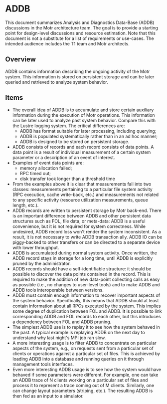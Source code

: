 # ADDB
This document summarizes Analysis and Diagnostics Data-Base (ADDB) discussions in the Motr architecture team. The goal is to provide a starting point for design-level discussions and resource estimation. Note that this document is not a substitute for a list of requirements or use-cases. The intended audience includes the T1 team and Motr architects.

## Overview
ADDB contains information describing the ongoing activity of the Motr system. This information is stored on persistent storage and can be later queried and retrieved to analyze system behavior.

## Items
+ The overall idea of ADDB is to accumulate and store certain auxiliary information during the execution of Motr  operations. This information can be later used to analyze past system behavior. Compare this with the Lustre logging system. The critical differences are:
  + ADDB has format suitable for later processing, including querying;
  + ADDB is populated systematically rather than in an ad hoc manner;
  + ADDB is designed to be stored on persistent storage.
+ ADDB consists of records and each record consists of data points. A data point is a result of individual measurement of a certain system parameter or a description of an event of interest.
+ Examples of event data points are:
  + memory allocation failed;
  + RPC timed out;
  + disk transfer took longer than a threshold time
+ From the examples above it is clear that measurements fall into two classes: measurements pertaining to a particular file system activity (RPC execution, cache write-back, etc.) and measurements not related to any specific activity (resource utilization measurements, queue length, etc.).
+ ADDB records are written to persistent storage by Motr back-end. There is an important difference between ADDB and other persistent data structures such as FOL, file data, or meta-data: ADDB is a useful convenience, but it is not required for system correctness. While undesired, ADDB record loss won't render the system inconsistent. As a result, it is not necessary to write ADDB transaction ally. ADDB IO can be piggy-backed to other transfers or can be directed to a separate device with lower throughput.
+ ADDB is accumulated during normal system activity. Once written, the ADDB record stays in storage for a long time, until ADDB is explicitly pruned by the administrator.
+ ADDB records should have a self-identifiable structure: it should be possible to discover the data points contained in the record. This is required to make the addition of new data-point collecting calls as easy as possible (i.e., no changes to user-level tools) and to make ADDB and ADDB tools interoperable between versions.
+ ADDB must contain enough information to recover important aspects of the system behavior. Specifically, this means that ADDB should at least contain information about all RPCs executed by the system. This implies some degree of duplication between FOL and ADDB. It is possible to link corresponding ADDB and FOL records to each other, but this introduces a dependency between FOL and ADDB pruning.
+ The simplest ADDB use is to replay it to see how the system behaved in the past. A typical example is replaying ADDB on the next day to understand why last night's MPI job ran slow.
+ A more interesting usage is to filter ADDB to concentrate on particular aspects of the system, e.g., on requests sent from a particular set of clients or operations against a particular set of files. This is achieved by loading ADDB into a database and running queries on it through management tools interfaces.
+ Even more interesting ADDB usage is to see how the system would have behaved if some parameters were different. For example, one can take an ADDB trace of N clients working on a particular set of files and process it to represent a trace coming out of M clients. Similarly, one can change layout parameters (striping, etc.). The resulting ADDB is then fed as an input to a simulator.
